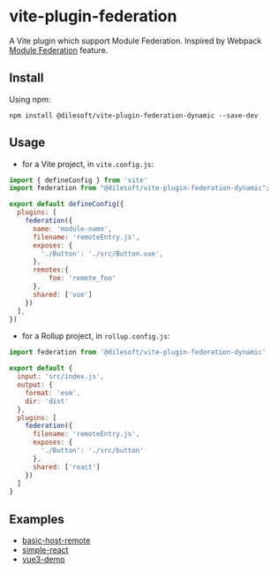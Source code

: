 # vite-plugin-federation

A Vite plugin which support Module Federation.
Inspired by Webpack [Module Federation](https://webpack.js.org/concepts/module-federation/) feature.

## Install

Using npm:

```
npm install @dilesoft/vite-plugin-federation-dynamic --save-dev
```

## Usage

- for a Vite project, in `vite.config.js`:

```js
import { defineConfig } from 'vite'
import federation from "@dilesoft/vite-plugin-federation-dynamic";

export default defineConfig({
  plugins: [
    federation({
      name: 'module-name',
      filename: 'remoteEntry.js',
      exposes: {
        './Button': './src/Button.vue',
      },
      remotes:{
          foo: 'remote_foo'
      },
      shared: ['vue']
    })
  ],
})

```

- for a Rollup project, in `rollup.config.js`:

```js
import federation from '@dilesoft/vite-plugin-federation-dynamic'

export default {
  input: 'src/index.js',
  output: {
    format: 'esm',
    dir: 'dist'
  },
  plugins: [
    federation({
      filename: 'remoteEntry.js',
      exposes: {
        './Button': './src/button'
      },
      shared: ['react']
    })
  ]
}
```

## Examples

- [basic-host-remote](https://github.com/originjs/vite-plugin-federation/tree/main/packages/examples/basic-host-remote)
- [simple-react](https://github.com/originjs/vite-plugin-federation/tree/main/packages/examples/simple-react)
- [vue3-demo](https://github.com/originjs/vite-plugin-federation/tree/main/packages/examples/vue3-demo)
